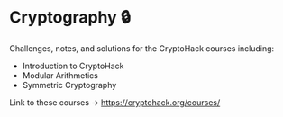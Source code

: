 # Cryptography 🔒
Challenges, notes, and solutions for the CryptoHack courses including:
- Introduction to CryptoHack
- Modular Arithmetics
- Symmetric Cryptography

Link to these courses -> https://cryptohack.org/courses/ 
